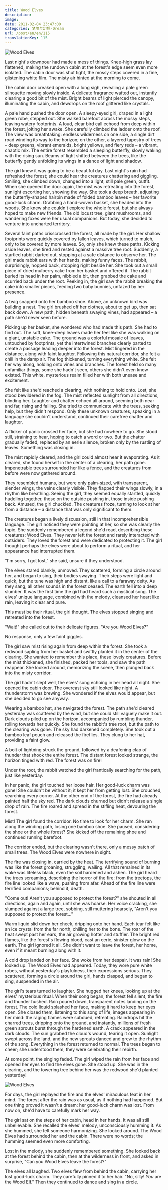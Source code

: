 ```yaml
---
title: Wood Elves
description:
image:
date: 2011-02-04 23:47:00
categories: 梦境与幻想-Dream
url: /post/en/en/115
translationKey: 115
---
```


![Wood Elves](https://cdn.victor42.work/posts/2011-02/02-04/6.jpg)

Last night's downpour had made a mess of things. Knee-high grass lay flattened, making the rundown cabin at the forest's edge seem even more isolated. The cabin door was shut tight, the mossy steps covered in a fine, glistening white film. The misty air hinted at the morning to come.

The cabin door creaked open with a long sigh, revealing a pale green silhouette moving slowly inside. A delicate fragrance wafted out, instantly clearing a good bit of the mist. Bright beams of light pierced the canopy, illuminating the cabin, and dewdrops on the roof glittered like crystals.

A pale hand pushed the door open. A sleepy-eyed girl, draped in a light green robe, stepped out. She walked barefoot across the mossy steps, leaving watery footprints. A loud, clear bird call echoed from deep within the forest, jolting her awake. She carefully climbed the ladder onto the roof. The view was breathtaking: endless wilderness on one side, a single dirt road winding its way to the horizon; on the other, a layered tapestry of trees – deep greens, vibrant emeralds, bright yellows, and fiery reds – a vibrant, chaotic mix. The entire forest resembled a sleeping butterfly, slowly waking with the rising sun. Beams of light shifted between the trees, like the butterfly gently unfolding its wings in a dance of light and shadow.

The girl knew it was going to be a beautiful day. Last night's rain had refreshed the forest; she could hear the creatures chattering and giggling. Smiling, she climbed down, changed into a light, still pale green, outfit. When she opened the door again, the mist was retreating into the forest, sunlight escorting her, showing the way. She took a deep breath, adjusting the butterfly-shaped hairpin made of folded bamboo leaves – her favorite good-luck charm. Grabbing a hand-woven basket, she headed into the woods. She knew she couldn't explore the whole forest, but she always hoped to make new friends. The old locust tree, giant mushrooms, and wandering foxes were her usual companions. But today, she decided to venture into uncharted territory.

Several faint paths crisscrossed the forest, all made by the girl. Her shallow footprints were quickly covered by fallen leaves, which turned to mulch, only to be covered by more leaves. So, only she knew these paths. Kicking aside leaves, she tired and rested against a massive tree root. Suddenly, a startled rabbit darted out, stopping at a safe distance to observe her. The girl made rabbit ears with her hands, making funny faces. The rabbit, surprisingly, hopped back, stopping right beside her. She took out a small piece of dried mulberry cake from her basket and offered it. The rabbit buried its head in her palm, nibbled a bit, then grabbed the cake and scurried back under the root. Peeking in, the girl saw the rabbit breaking the cake into smaller pieces, feeding two baby bunnies, unfazed by her presence.

A twig snapped onto her bamboo shoe. Above, an unknown bird was building a nest. The girl brushed off her clothes, about to get up, then sat back down. A new path, hidden beneath swaying vines, had appeared – a path she'd never seen before.

Picking up her basket, she wondered who had made this path. She had to find out. The soft, knee-deep leaves made her feel like she was walking on a giant, unstable cake. The ground was a colorful mosaic of leaves, untouched by footprints, yet the intertwined branches clearly parted to create a passage leading deeper into the forest. Mist lingered in the distance, along with faint laughter. Following this natural corridor, she felt a chill in the damp air. The fog thickened, turning everything white. She felt her way along, holding onto vines and branches. The forest held so many unfamiliar things, some she hadn't seen, others she didn't even know existed. This white, mysterious realm filled her with both unease and excitement.

She felt like she'd reached a clearing, with nothing to hold onto. Lost, she stood bewildered in the fog. The mist reflected sunlight from all directions, blinding her. Laughter and chatter echoed all around, seeming both near and far, rising and falling. She tried to communicate with the trees, seeking help, but they didn't respond. Only these unknown creatures, speaking in a language she couldn't understand, continued their carefree chatter and laughter.

A flicker of panic crossed her face, but she had nowhere to go. She stood still, straining to hear, hoping to catch a word or two. But the chatter gradually faded, replaced by an eerie silence, broken only by the rustling of leaves. Something was closing in.

The mist rapidly cleared, and the girl could almost hear it evaporating. As it cleared, she found herself in the center of a clearing, her path gone. Impenetrable trees surrounded her like a fence, and the creatures from before were now gathered around.

They resembled humans, but were only palm-sized, with transparent, slender wings, the veins clearly visible. They flapped their wings slowly, in a rhythm like breathing. Seeing the girl, they seemed equally startled, quickly huddling together, those on the outside pushing in, those inside pushing back. Amused, the girl chuckled. The creatures froze, turning to look at her from a distance – a distance that was only significant to them.

The creatures began a lively discussion, still in that incomprehensible language. The girl noticed they were pointing at her, so she was clearly the topic. She suddenly remembered a legend she'd read, describing these creatures: Wood Elves. They never left the forest and rarely interacted with outsiders. They loved the forest and were dedicated to protecting it. The girl thought perhaps the elves were about to perform a ritual, and her appearance had interrupted them.

"I'm sorry, I got lost," she said, unsure if they understood.

The elves stared blankly, unmoved. They scattered, forming a circle around her, and began to sing, their bodies swaying. Their steps were light and quick, but the tune was high and distant, like a call to a faraway deity. As they sang, all other sounds in the forest ceased. The earth fell into a deep slumber. It was the first time the girl had heard such a mystical song. The elves' unique language, combined with the melody, cleansed her heart like rain, leaving it clear and pure.

This must be their ritual, the girl thought. The elves stopped singing and retreated into the forest.

"Wait!" she called out to their delicate figures. "Are you Wood Elves?"

No response, only a few faint giggles.

The girl saw mist rising again from deep within the forest. She took a redwood sapling from her basket and swiftly planted it in the center of the clearing. She wanted to remember this place, these lovely creatures. Before the mist thickened, she finished, packed her tools, and saw the path reappear. She looked around, memorizing the scene, then plunged back into the misty corridor.

The girl hadn't slept well, the elves' song echoing in her head all night. She opened the cabin door. The overcast sky still looked like night. A thunderstorm was brewing. She wondered if the elves would appear, but she decided to go see anyway.

Wearing a bamboo hat, she navigated the forest. The path she'd cleared yesterday was scattered by the wind, but she could still vaguely make it out. Dark clouds piled up on the horizon, accompanied by rumbling thunder, rolling towards her quickly. She found the rabbit's tree root, but the path to the clearing was gone. The sky had darkened completely. She took out a bamboo leaf pouch and released the fireflies. They clung to her hat, providing a faint glow.

A bolt of lightning struck the ground, followed by a deafening clap of thunder that shook the entire forest. The distant forest looked strange, the horizon tinged with red. The forest was on fire!

Under the root, the rabbit watched the girl frantically searching for the path, just like yesterday.

In her panic, the girl touched her loose hair. Her good-luck charm was gone! She couldn't be without it; it kept her from getting lost. She crouched, searching every corner. At the other end of the forest, the fire had already painted half the sky red. The dark clouds churned but didn't release a single drop of rain. The fire roared and spread in the stifling heat, devouring the forest.

Mist! The girl found the corridor. No time to look for her charm. She ran along the winding path, losing one bamboo shoe. She paused, considering: the shoe or the whole forest? She kicked off the remaining shoe and continued running barefoot.

The corridor ended, but the clearing wasn't there, only a messy patch of small trees. The Wood Elves were nowhere in sight.

The fire was closing in, carried by the heat. The terrifying sound of burning was like the forest groaning, struggling, wailing. All that remained in its wake was lifeless black, even the soil hardened and ashen. The girl heard the trees screaming, describing the horror of the fire: from the treetops, the fire line looked like a wave, pushing from afar. Ahead of the fire line were terrified companions; behind it, death.

"Come out! Aren't you supposed to protect the forest?" she shouted in all directions, again and again, until she was hoarse. Her voice cracking, she slumped against a large tree, sobbing, still muttering hoarsely, "Aren't you supposed to protect the forest..."

Warm liquid slid down her cheek, dripping onto her hand. Each tear felt like an ice crystal from the far north, chilling her to the bone. The roar of the heat swept past her ears, the air growing hotter and stuffier. The bright red flames, like the forest's flowing blood, cast an eerie, sinister glow on the earth. The girl ignored it all. She didn't want to leave the forest, her home, even if it meant burning along with it.

A cold drop landed on her face. She woke from her despair. It was rain! She looked up. The Wood Elves had appeared. Today, they wore pure white robes, without yesterday's playfulness, their expressions serious. They scattered, forming a circle around the girl, hands clasped, and began to sing, suspended in the air.

The girl's tears turned to laughter. She hugged her knees, looking up at the elves' mysterious ritual. When their song began, the forest fell silent, the fire and thunder hushed. Rain poured down, transparent notes landing on the forest. The cold liquid splashed her face, making it hard to keep her eyes open. She closed them, listening to this song of life, images appearing in her mind: the raging flames were subdued, retreating. Raindrops hit the charred trees, dripping onto the ground, and instantly, millions of fresh green sprouts burst through the hardened earth. A crack appeared in the dark clouds. The sun grabbed the cloud's wound, tearing it open. Sunlight swept across the land, and the new sprouts danced and grew to the rhythm of the song. Everything in the forest returned to normal. The trees began to cheer; she understood them, they were celebrating their rebirth.

At some point, the singing faded. The girl wiped the rain from her face and opened her eyes to find the elves gone. She stood up. She was in the clearing, and the towering tree behind her was the redwood she'd planted yesterday!

![Wood Elves](https://cdn.victor42.work/posts/2011-02/02-04/7.jpg)

For days, the girl replayed the fire and the elves' miraculous feat in her mind. The forest after the rain was as usual, as if nothing had happened. But one thing proved it wasn't a dream: her good-luck charm was lost. From now on, she'd have to carefully mark her way.

The girl sat on the steps of her cabin, head in her hands. It was all still unbelievable. She recalled the elves' melody, unconsciously humming it. As she hummed, she felt someone harmonizing. She looked around. The Wood Elves had surrounded her and the cabin. There were no words; the humming seemed even more comforting.

Lost in the melody, she suddenly remembered something. She looked back at the forest behind the cabin, then at the wilderness in front, and asked in surprise, "Can you Wood Elves leave the forest?"

The elves all laughed. Two elves flew from behind the cabin, carrying her lost good-luck charm. They carefully pinned it to her hair. "No, silly! *You* are the Wood Elf." Then they continued to dance and sing in a circle.